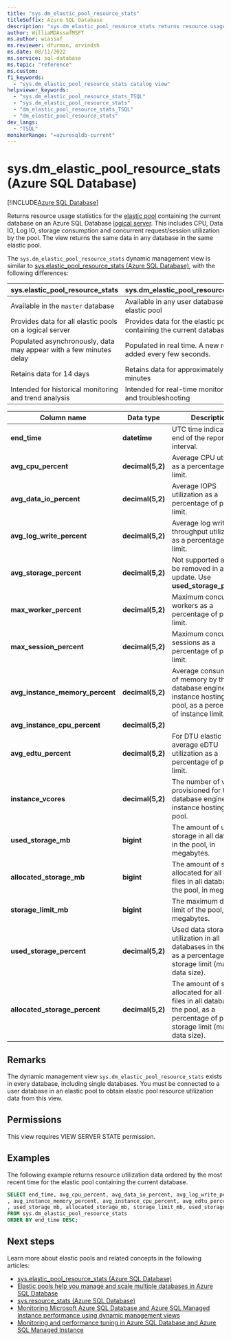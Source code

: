 ```yaml
---
title: "sys.dm_elastic_pool_resource_stats"
titleSuffix: Azure SQL Database
description: "sys.dm_elastic_pool_resource_stats returns resource usage statistics for the current database in an elastic pool in Azure SQL Database."
author: WilliaMDAssafMSFT
ms.author: wiassaf
ms.reviewer: dfurman, arvindsh
ms.date: 08/11/2022
ms.service: sql-database
ms.topic: "reference"
ms.custom: 
f1_keywords:
  - "sys.dm_elastic_pool_resource_stats catalog view"
helpviewer_keywords:
  - "sys.dm_elastic_pool_resource_stats_TSQL"
  - "sys.dm_elastic_pool_resource_stats"
  - "dm_elastic_pool_resource_stats_TSQL"
  - "dm_elastic_pool_resource_stats"
dev_langs:
  - "TSQL"
monikerRange: "=azuresqldb-current"
---
```

# sys.dm_elastic_pool_resource_stats (Azure SQL Database)
[!INCLUDE[Azure SQL Database](../../includes/applies-to-version/asdb.md)]

Returns resource usage statistics for the [elastic pool](/azure/azure-sql/database/elastic-pool-overview) containing the current database on an Azure SQL Database [logical server](/azure/azure-sql/database/logical-servers). This includes CPU, Data IO, Log IO, storage consumption and concurrent request/session utilization by the pool. The view returns the same data in any database in the same elastic pool.

The `sys.dm_elastic_pool_resource_stats` dynamic management view is similar to [sys.elastic_pool_resource_stats (Azure SQL Database)](../system-catalog-views/sys-elastic-pool-resource-stats-azure-sql-database.md), with the following differences:

|sys.elastic_pool_resource_stats|sys.dm_elastic_pool_resource_stats|
|---|---|
| Available in the `master` database | Available in any user database in an elastic pool |
| Provides data for all elastic pools on a logical server | Provides data for the elastic pool containing the current database |
| Populated asynchronously, data may appear with a few minutes delay | Populated in real time. A new row is added every few seconds. |
| Retains data for 14 days | Retains data for approximately 40 minutes |
| Intended for historical monitoring and trend analysis | Intended for real-time monitoring and troubleshooting |

  
|Column name|Data type|Description|  
|-----------------|---------------|-----------------|  
|**end_time**|**datetime**|UTC time indicating the end of the reporting interval.|  
|**avg_cpu_percent**|**decimal(5,2)**|Average CPU utilization as a percentage of pool limit.|  
|**avg_data_io_percent**|**decimal(5,2)**|Average IOPS utilization as a percentage of pool limit.|  
|**avg_log_write_percent**|**decimal(5,2)**|Average log write throughput utilization as a percentage of pool limit.|  
|**avg_storage_percent**|**decimal(5,2)**| Not supported and may be removed in a future update. Use **used_storage_percent**. |  
|**max_worker_percent**|**decimal(5,2)**|Maximum concurrent workers as a percentage of pool limit.|  
|**max_session_percent**|**decimal(5,2)**|Maximum concurrent sessions as a percentage of pool limit.|  
|**avg_instance_memory_percent**|**decimal(5,2)**| Average consumption of memory by the database engine instance hosting the pool, as a percentage of instance limit. |
|**avg_instance_cpu_percent**|**decimal(5,2)**| |
|**avg_edtu_percent**|**decimal(5,2)**| For DTU elastic pools, average eDTU utilization as a percentage of pool limit. |
|**instance_vcores**|**decimal(5,2)**| The number of vCores provisioned for the database engine instance hosting the pool. |
|**used_storage_mb**|**bigint**| The amount of used storage in all databases in the pool, in megabytes. |
|**allocated_storage_mb**|**bigint**| The amount of storage allocated for all data files in all databases in the pool, in megabytes. |
|**storage_limit_mb**|**bigint**| The maximum data size limit of the pool, in megabytes. |
|**used_storage_percent**|**decimal(5,2)**| Used data storage utilization in all databases in the pool, as a percentage of pool storage limit (maximum data size). |
|**allocated_storage_percent**|**decimal(5,2)**| The amount of storage allocated for all data files in all databases in the pool, as a percentage of pool storage limit (maximum data size). |
  
## Remarks

The dynamic management view `sys.dm_elastic_pool_resource_stats` exists in every database, including single databases. You must be connected to a user database in an elastic pool to obtain elastic pool resource utilization data from this view. 
  
## Permissions

This view requires VIEW SERVER STATE permission.
  
## Examples

The following example returns resource utilization data ordered by the most recent time for the elastic pool containing the current database.
  
```sql
SELECT end_time, avg_cpu_percent, avg_data_io_percent, avg_log_write_percent, max_worker_percent, max_session_percent
, avg_instance_memory_percent, avg_instance_cpu_percent, avg_edtu_percent, instance_vcores
, used_storage_mb, allocated_storage_mb, storage_limit_mb, used_storage_percent, allocated_storage_percent
FROM sys.dm_elastic_pool_resource_stats
ORDER BY end_time DESC;  
```

## Next steps

Learn more about elastic pools and related concepts in the following articles:

- [sys.elastic_pool_resource_stats (Azure SQL Database)](../system-catalog-views/sys-elastic-pool-resource-stats-azure-sql-database.md)
- [Elastic pools help you manage and scale multiple databases in Azure SQL Database](/azure/azure-sql/database/elastic-pool-overview)
- [sys.resource_stats (Azure SQL Database)](../system-catalog-views/sys-resource-stats-azure-sql-database.md)
- [Monitoring Microsoft Azure SQL Database and Azure SQL Managed Instance performance using dynamic management views](/azure/azure-sql/database/monitoring-with-dmvs)
- [Monitoring and performance tuning in Azure SQL Database and Azure SQL Managed Instance](/azure/azure-sql/database/monitor-tune-overview)
